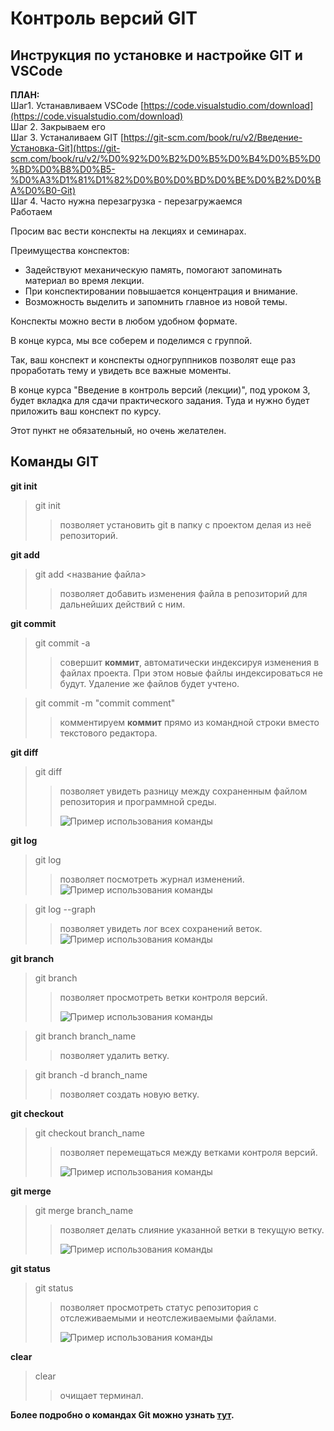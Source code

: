 # Контроль версий GIT

## Инструкция по установке и настройке GIT и VSCode

**ПЛАН:**  
 Шаг1. Устанавливаем VSCode [https://code.visualstudio.com/download](https://code.visualstudio.com/download)  
 Шаг 2. Закрываем его  
 Шаг 3. Устаналиваем GIT [https://git-scm.com/book/ru/v2/Введение-Установка-Git](https://git-scm.com/book/ru/v2/%D0%92%D0%B2%D0%B5%D0%B4%D0%B5%D0%BD%D0%B8%D0%B5-%D0%A3%D1%81%D1%82%D0%B0%D0%BD%D0%BE%D0%B2%D0%BA%D0%B0-Git)  
 Шаг 4. Часто нужна перезагрузка - перезагружаемся  
 Работаем
 
 Просим вас вести конспекты на лекциях и семинарах.
 
 Преимущества конспектов:  
 - Задействуют механическую память, помогают запоминать материал во время лекции.  
 - При конспектировании повышается концентрация и внимание.  
 - Возможность выделить и запомнить главное из новой темы.
 
 Конспекты можно вести в любом удобном формате.
 
 В конце курса, мы все соберем и поделимся с группой.
 
 Так, ваш конспект и конспекты одногруппников позволят еще раз проработать тему и увидеть все важные моменты.
 
 В конце курса "Введение в контроль версий (лекции)", под уроком 3, будет вкладка для сдачи практического задания. Туда и нужно будет приложить ваш конспект по курсу.
 
 Этот пункт не обязательный, но очень желателен.

## Команды GIT

**git init**
>git init
>>позволяет установить git в папку с проектом делая из неё репозиторий.



**git add**
>git add <название файла>
>>позволяет добавить изменения файла в репозиторий для дальнейших действий с ним.


**git commit**
>git commit -a
>>совершит **коммит**, автоматически индексируя изменения в файлах проекта. При этом новые файлы индексироваться не будут. Удаление же файлов будет учтено.

>git commit -m "commit comment"
>>комментируем **коммит** прямо из командной строки вместо текстового редактора.

**git diff**
>git diff
>>позволяет увидеть разницу между сохраненным файлом репозитория и программной среды.
>>
>>![Пример использования команды](git_diff.png)

**git log**
>git log
>>позволяет посмотреть журнал изменений.
![Пример использования команды](https://sun9-west.userapi.com/sun9-68/s/v1/ig2/RQ12UzuNUHDMP6iS0N_fPktL7RVRsTWPNwnbXedpK-bOCiUxifOBFeonQOe3H9YM3amBpCJ8bm1Ydwgt6ohtCsnN.jpg?size=503x592&quality=96&type=album)

>git log --graph
>>позволяет увидеть лог всех сохранений веток.
![Пример использования команды](https://sun9-east.userapi.com/sun9-41/s/v1/ig2/CCax3PkRojovDjTUkeiQwtzuS1v1xA9szy9IGlkMCp_eGOffZVmpg4LOV4kdfNVZTRYccp5yYxZWngFOmShu5qXW.jpg?size=505x598&quality=96&type=album)

**git branch**
>git branch
>>позволяет просмотреть ветки контроля версий.
>>
>>![Пример использования команды](https://sun9-west.userapi.com/sun9-38/s/v1/ig2/a6JQBOA4QsnFELFLv81ZiSVia1U0c_Sn-JeWQTrtpASuLsy-yz9HPYmdTconY6yHcXLcdShKV37aXJejH4F9WxL1.jpg?size=387x74&quality=96&type=album)

>git branch branch_name
>>позволяет удалить ветку.

>git branch -d branch_name
>>позволяет создать новую ветку.

**git checkout**
>git checkout branch_name
>>позволяет перемещаться между ветками контроля версий.
>>
>>![Пример использования команды](https://sun9-west.userapi.com/sun9-70/s/v1/ig2/bLcvxzeaLMikeD5ccpS4H2xwfLp1FG5Yp5sKGXpm6o4HorYp4ok7Niq_rXNCVPVdH3DNRnweXjJ2q_UmQyDcJ_dj.jpg?size=485x41&quality=96&type=album)

**git merge**
>git merge branch_name
>>позволяет делать слияние указанной ветки в текущую ветку.
>>
>>![Пример использования команды](git_merge.jpg)

**git status**
>git status
>>позволяет просмотреть статус репозитория с отслеживаемыми и неотслеживаемыми файлами.
>>
>>![Пример использования команды](git_status.png)

**clear**
>clear
>>очищает терминал.

**Более подробно о командах Git можно узнать [тут](https://github.com/cyberspacedk/Git-commands).**